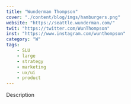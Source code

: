 ```yaml
---
title: "Wunderman Thompson"
cover: "./content/blog/imgs/hamburgers.png"
website: "https://seattle.wunderman.com/"
twit: "https://twitter.com/WunThompson"
inst: "https://www.instagram.com/wunthompson"
category: "W"
tags:
    - SLU
    - large
    - strategy
    - marketing
    - ux/ui
    - product
---
```


Description
